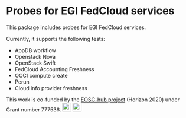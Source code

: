 # Probes for EGI FedCloud services

This package includes probes for EGI FedCloud services.

Currently, it supports the following tests:
 - AppDB workflow
 - Openstack Nova
 - OpenStack Swift
 - FedCloud Accounting Freshness
 - OCCI compute create
 - Perun
 - Cloud info provider freshness

This work is co-funded by the [EOSC-hub project](http://eosc-hub.eu/) (Horizon 2020) under Grant number 777536.
<img src="https://wiki.eosc-hub.eu/download/attachments/1867786/eu%20logo.jpeg?version=1&modificationDate=1459256840098&api=v2" height="24">
<img src="https://wiki.eosc-hub.eu/download/attachments/18973612/eosc-hub-web.png?version=1&modificationDate=1516099993132&api=v2" height="24">
